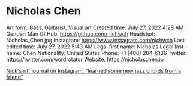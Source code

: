 # Nicholas Chen

Art form: Bass, Guitarist, Visual art
Created time: July 27, 2022 4:28 AM
Gender: Man
GitHub: https://github.com/nichwch
Headshot: Nicholas_Chen.jpg
Instagram: https://www.instagram.com/nichwch
Last edited time: July 27, 2022 5:43 AM
Legal first name: Nicholas
Legal last name: Chen
Nationality: United States
Phone: ‭+1 (408) 204-6136‬
Twitter: https://twitter.com/wordrotator
Website: https://nicholaschen.io

[Nick's riff journal on Instagram: "learned some new jazz chords from a friend"](https://www.instagram.com/p/CgFjhIiFyTh/)